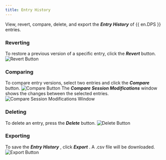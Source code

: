 ```yaml
---
title: Entry History
---
```

View, revert, compare, delete, and export the ***Entry History*** of {{ en.DPS }} entries. 
### Reverting 
To restore a previous version of a specific entry, click the ***Revert*** button. 
![Revert Button](/img/en/server/ServerOp4004.png) 
### Comparing 
To compare entry versions, select two entries and click the ***Compare*** button. 
![Compare Button](/img/en/server/ServerOp4005.png) 
The ***Compare Session Modifications*** window shows the changes between the selected entries. 
![Compare Session Modifications Window](/img/en/server/ServerOp0000.png) 
### Deleting 
To delete an entry, press the ***Delete*** button. 
![Delete Button](/img/en/server/ServerOp0001.png) 
### Exporting 
To save the ***Entry History*** , click ***Export*** . A .csv file will be downloaded. 
![Export Button](/img/en/server/ServerOp0002.png) 

